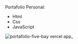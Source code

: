 
Portafolio Personal:

* Html
* Css
* JavaScript

![portafolio-five-bay vercel app_](https://user-images.githubusercontent.com/84733911/154579713-c7023818-9bc1-4fe2-b2ff-f5cfaa13720e.png)
